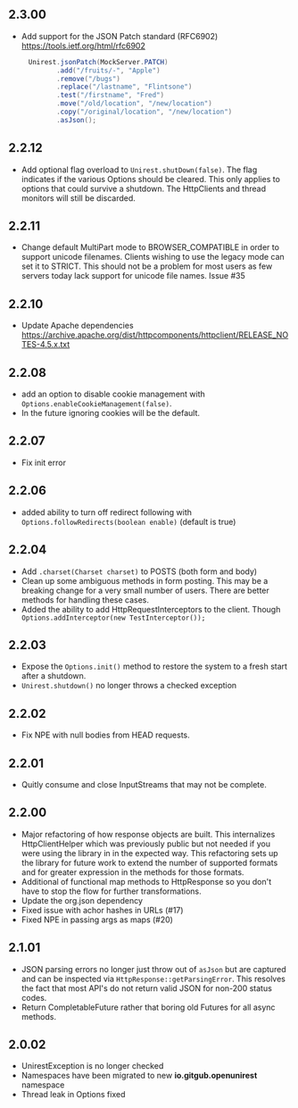 ## 2.3.00
* Add support for the JSON Patch standard (RFC6902) https://tools.ietf.org/html/rfc6902
```java
     Unirest.jsonPatch(MockServer.PATCH)
            .add("/fruits/-", "Apple")
            .remove("/bugs")
            .replace("/lastname", "Flintsone")
            .test("/firstname", "Fred")
            .move("/old/location", "/new/location")
            .copy("/original/location", "/new/location")
            .asJson();
```

## 2.2.12
* Add optional flag overload to ```Unirest.shutDown(false)```. The flag indicates if the various Options should be cleared. This only applies to options that could survive a shutdown. The HttpClients and thread monitors will still be discarded.

## 2.2.11
* Change default MultiPart mode to BROWSER_COMPATIBLE in order to support unicode filenames. Clients wishing to use the legacy mode can set it to STRICT. This should not be a problem for most users as few servers today lack support for unicode file names. Issue #35

## 2.2.10
* Update Apache dependencies https://archive.apache.org/dist/httpcomponents/httpclient/RELEASE_NOTES-4.5.x.txt

## 2.2.08
   * add an option to disable cookie management with ```Options.enableCookieManagement(false)```.
   * In the future ignoring cookies will be the default.

## 2.2.07
* Fix init error

## 2.2.06
* added ability to turn off redirect following with ```Options.followRedirects(boolean enable)``` (default is true)

## 2.2.04
* Add ```.charset(Charset charset)``` to POSTS (both form and body)
* Clean up some ambiguous methods in form posting. This may be a breaking change for a very small number of users. There are better methods for handling these cases.
* Added the ability to add HttpRequestInterceptors to the client. Though ```  Options.addInterceptor(new TestInterceptor()); ```

## 2.2.03
* Expose the ```Options.init()``` method to restore the system to a fresh start after a shutdown.
* ```Unirest.shutdown()``` no longer throws a checked exception

## 2.2.02
* Fix NPE with null bodies from HEAD requests.

## 2.2.01
* Quitly consume and close InputStreams that may not be complete.

## 2.2.00
* Major refactoring of how response objects are built. This internalizes HttpClientHelper which was previously public but not needed if you were using the library in in the expected way. This refactoring sets up the library for future work to extend the number of supported formats and for greater expression in the methods for those formats.
* Additional of functional map methods to HttpResponse so you don't have to stop the flow for further transformations.
* Update the org.json dependency
* Fixed issue with achor hashes in URLs (#17)
* Fixed NPE in passing args as maps (#20)

## 2.1.01
* JSON parsing errors no longer just throw out of ```asJson``` but are captured and can be inspected via ```HttpResponse::getParsingError```. This resolves the fact that most API's do not return valid JSON for non-200 status codes.
* Return CompletableFuture rather that boring old Futures for all async methods.


## 2.0.02
* UnirestException is no longer checked
* Namespaces have been migrated to new **io.gitgub.openunirest** namespace
* Thread leak in Options fixed
